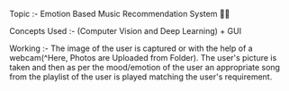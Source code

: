 Topic :- Emotion Based Music Recommendation System 🎵🎶 

Concepts Used :- (Computer Vision and Deep Learning) + GUI

Working :- The image of the user is captured or with the help of a webcam(^Here, Photos are Uploaded from Folder). 
           The user's picture is taken and then as per the mood/emotion of the user an appropriate song from the 
           playlist of the user is played matching the user's requirement.   
